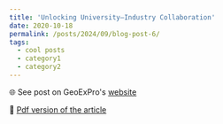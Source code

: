 ```yaml
---
title: 'Unlocking University–Industry Collaboration'
date: 2020-10-18
permalink: /posts/2024/09/blog-post-6/
tags:
  - cool posts
  - category1
  - category2
---
```


🌐 See post on GeoExPro's [website](https://geoexpro.com/unlocking-university-industry-collaboration/)

📝 [Pdf version of the article](/files/geoexpro-com-unlocking-university-industry-collaboration-.pdf)